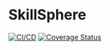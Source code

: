 ﻿# SkillSphere

[![CI/CD](https://github.com/TomasSirotek/SkillSphere/actions/workflows/cicd.yml/badge.svg)](https://github.com/TomasSirotek/SkillSphere/actions/workflows/cicd.yml) [![Coverage Status](https://coveralls.io/repos/github/TomasSirotek/SkillSphere/badge.svg?branch=main)](https://coveralls.io/github/TomasSirotek/SkillSphere?branch=main)

